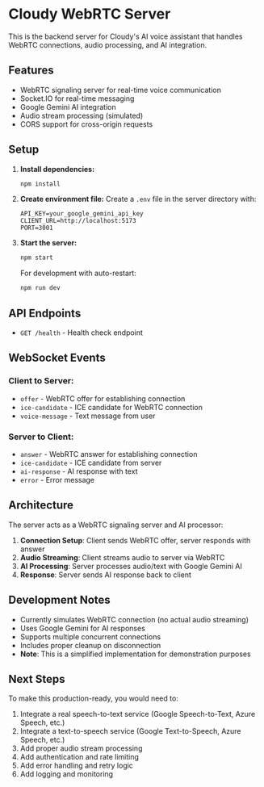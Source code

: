 # Cloudy WebRTC Server

This is the backend server for Cloudy's AI voice assistant that handles WebRTC connections, audio processing, and AI integration.

## Features

- WebRTC signaling server for real-time voice communication
- Socket.IO for real-time messaging
- Google Gemini AI integration
- Audio stream processing (simulated)
- CORS support for cross-origin requests

## Setup

1. **Install dependencies:**
   ```bash
   npm install
   ```

2. **Create environment file:**
   Create a `.env` file in the server directory with:
   ```
   API_KEY=your_google_gemini_api_key
   CLIENT_URL=http://localhost:5173
   PORT=3001
   ```

3. **Start the server:**
   ```bash
   npm start
   ```

   For development with auto-restart:
   ```bash
   npm run dev
   ```

## API Endpoints

- `GET /health` - Health check endpoint

## WebSocket Events

### Client to Server:
- `offer` - WebRTC offer for establishing connection
- `ice-candidate` - ICE candidate for WebRTC connection
- `voice-message` - Text message from user

### Server to Client:
- `answer` - WebRTC answer for establishing connection
- `ice-candidate` - ICE candidate from server
- `ai-response` - AI response with text
- `error` - Error message

## Architecture

The server acts as a WebRTC signaling server and AI processor:

1. **Connection Setup**: Client sends WebRTC offer, server responds with answer
2. **Audio Streaming**: Client streams audio to server via WebRTC
3. **AI Processing**: Server processes audio/text with Google Gemini AI
4. **Response**: Server sends AI response back to client

## Development Notes

- Currently simulates WebRTC connection (no actual audio streaming)
- Uses Google Gemini for AI responses
- Supports multiple concurrent connections
- Includes proper cleanup on disconnection
- **Note**: This is a simplified implementation for demonstration purposes

## Next Steps

To make this production-ready, you would need to:

1. Integrate a real speech-to-text service (Google Speech-to-Text, Azure Speech, etc.)
2. Integrate a text-to-speech service (Google Text-to-Speech, Azure Speech, etc.)
3. Add proper audio stream processing
4. Add authentication and rate limiting
5. Add error handling and retry logic
6. Add logging and monitoring 